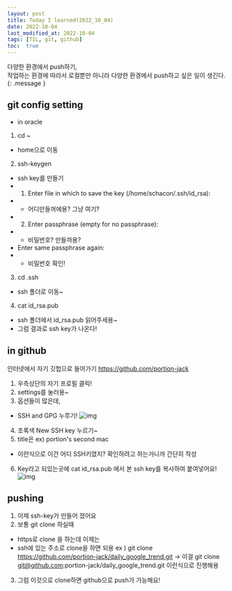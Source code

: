 ```yaml
---
layout: post
title: Today I learned(2022_10_04)
date: 2022-10-04
last_modified_at: 2022-10-04
tags: [TIL, git, github]
toc:  true
---
```


다양한 환경에서 push하기,<br/>
작업하는 환경에 따라서 로컬뿐만 아니라 다양한 환경에서 push하고 싶은 일이 생긴다.
{: .message }

## git config setting
- in oracle

1. cd ~
  - home으로 이동
2. ssh-keygen
  - ssh key를 만들기
  - 1. Enter file in which to save the key (/home/schacon/.ssh/id_rsa):
  -   - 어디만들꺼에용? 그냥 여기?
  - 2. Enter passphrase (empty for no passphrase):
  -   - 비밀번호? 만들까용?
  - Enter same passphrase again:
  -   - 비밀번호 확인!
3. cd .ssh
  - ssh 폴더로 이동~
4. cat id_rsa.pub
  - ssh 폴더에서 id_rsa.pub 읽어주세용~
  - 그럼 결과로 ssh key가 나온다!

## in github
인터넷에서 자기 깃헙으로 들어가기
https://github.com/portion-jack

1. 우측상단의 자기 프로필 클릭!
2. settings를 눌러용~
3. 옵션들이 많은데,
- SSH and GPG 누루기!
![img](https://i.imgur.com/PSPmhGy.png)

4. 초록색 New SSH key 누르기~
5. title은 ex) portion's second mac
- 이런식으로 이건 어디 SSH키였지? 확인하려고 하는거니까 간단히 작성
6. Key라고 되있는곳에 cat id_rsa.pub 에서 본 ssh key를 복사하여 붙여넣어요!
![img](https://i.imgur.com/E38Viyf.png)
## pushing
1. 이제 ssh-key가 만들어 졌어요
2. 보통 git clone 하실때
- https로 clone 을 하는데 이제는
- ssh에 있는 주소로 clone을 하면 되용
ex ) git clone https://github.com/portion-jack/daily_google_trend.git
-> 이걸 git clone git@github.com:portion-jack/daily_google_trend.git
이런식으로 진행해용
3. 그럼 이것으로 clone하면 github으로 push가 가능해요!



